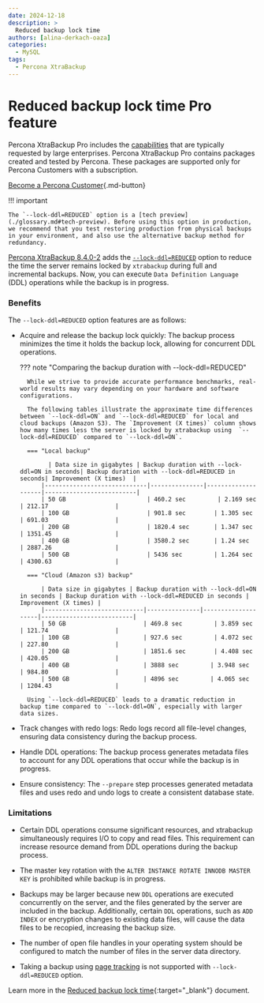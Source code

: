 ```yaml
---
date: 2024-12-18
description: >
  Reduced backup lock time
authors: [alina-derkach-oaza]
categories:
  - MySQL
tags:
  - Percona XtraBackup
---
```


# Reduced backup lock time Pro feature

<!-- more -->

Percona XtraBackup Pro includes the [capabilities](https://docs.percona.com/percona-xtrabackup/8.4/pxb-pro.html#capabilities) that are typically requested by large enterprises. Percona XtraBackup Pro contains packages created and tested by Percona. These packages are supported only for Percona Customers with a subscription.

[Become a Percona Customer](https://www.percona.com/about/contact){.md-button}

!!! important

    The `--lock-ddl=REDUCED` option is a [tech preview](./glossary.md#tech-preview). Before using this option in production, we recommend that you test restoring production from physical backups in your environment, and also use the alternative backup method for redundancy.

[Percona XtraBackup 8.4.0-2](https://docs.percona.com/percona-xtrabackup/release-notes/8.4.0-2.md) adds the [`--lock-ddl=REDUCED`](./xtrabackup-option-reference.md#lock-ddl) option to reduce the time the server remains locked by `xtrabackup` during full and incremental backups. Now, you can execute `Data Definition Language` (DDL) operations while the backup is in progress.

### Benefits

The `--lock-ddl=REDUCED` option features are as follows:

* Acquire and release the backup lock quickly: The backup process minimizes the time it holds the backup lock, allowing for concurrent DDL operations.

    ??? note "Comparing the backup duration with --lock-ddl=REDUCED"

        While we strive to provide accurate performance benchmarks, real-world results may vary depending on your hardware and software configurations.

        The following tables illustrate the approximate time differences between `--lock-ddl=ON` and `--lock-ddl=REDUCED` for local and cloud backups (Amazon S3). The `Improvement (X times)` column shows how many times less the server is locked by xtrabackup using  `--lock-ddl=REDUCED` compared to `--lock-ddl=ON`.

        === "Local backup"

	          | Data size in gigabytes | Backup duration with --lock-ddl=ON in seconds| Backup duration with --lock-ddl=REDUCED in seconds| Improvement (X times)  |
            |-----------------------------|---------------|--------------------|--------------------------|
            | 50 GB                       | 460.2 sec         | 2.169 sec             | 212.17                   |
            | 100 GB                      | 901.8 sec        | 1.305 sec             | 691.03                   |
            | 200 GB                      | 1820.4 sec       | 1.347 sec             | 1351.45                  |
            | 400 GB                      | 3580.2 sec       | 1.24 sec             | 2887.26                  |
            | 500 GB                      | 5436 sec         | 1.264 sec             | 4300.63                  |

        === "Cloud (Amazon s3) backup"

            | Data size in gigabytes | Backup duration with --lock-ddl=ON in seconds | Backup duration with --lock-ddl=REDUCED in seconds | Improvement (X times) |
            |----------------------------|---------------|--------------------|--------------------------|
            | 50 GB                      | 469.8 sec         | 3.859 sec             | 121.74                   |
            | 100 GB                     | 927.6 sec         | 4.072 sec             | 227.80                   |
            | 200 GB                     | 1851.6 sec        | 4.408 sec             | 420.05                   |
            | 400 GB                     | 3888 sec         | 3.948 sec             | 984.80                   |
            | 500 GB                     | 4896 sec         | 4.065 sec             | 1204.43                  |
        
        Using `--lock-ddl=REDUCED` leads to a dramatic reduction in backup time compared to `--lock-ddl=ON`, especially with larger data sizes.

* Track changes with redo logs: Redo logs record all file-level changes, ensuring data consistency during the backup process.
* Handle DDL operations: The backup process generates metadata files to account for any DDL operations that occur while the backup is in progress.
* Ensure consistency: The `--prepare` step processes generated metadata files and uses redo and undo logs to create a consistent database state.

### Limitations

* Certain DDL operations consume significant resources, and xtrabackup simultaneously requires I/O to copy and read files. This requirement can increase resource demand from DDL operations during the backup process.

* The master key rotation with the `ALTER INSTANCE ROTATE INNODB MASTER KEY` is prohibited while backup is in progress.

* Backups may be larger because new `DDL` operations are executed concurrently on the server, and the files generated by the server are included in the backup. Additionally, certain `DDL` operations, such as `ADD INDEX` or encryption changes to existing data files, will cause the data files to be recopied, increasing the backup size.

* The number of open file handles in your operating system should be configured to match the number of files in the server data directory.

* Taking a backup using [page tracking](https://docs.percona.com/percona-xtrabackup/8.4/page-tracking.html) is not supported with `--lock-ddl=REDUCED` option.

Learn more in the [Reduced backup lock time](https://docs.percona.com/percona-xtrabackup/8.4/reduction-in-locks.html){:target="_blank"} document.
